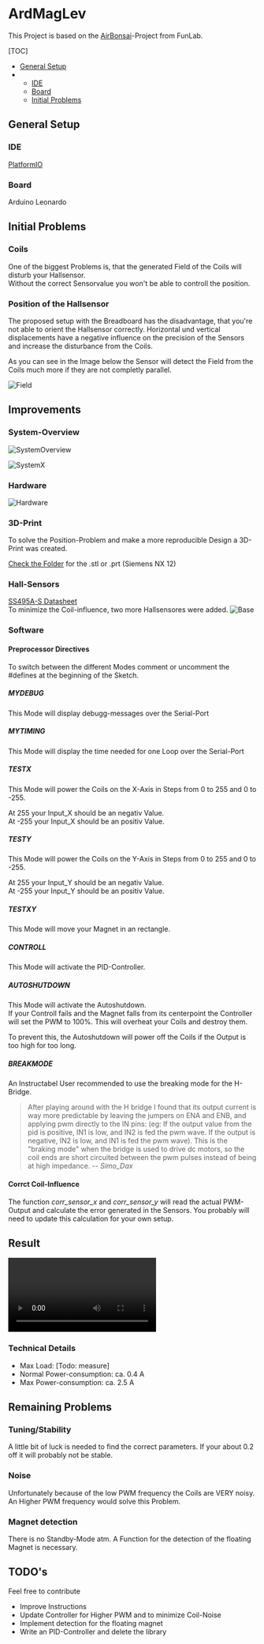 # ArdMagLev
This Project is based on the [AirBonsai](https://www.instructables.com/id/Arduino-Air-Bonsai-Levitation/)-Project from FunLab.  

[TOC]

- [General Setup](#general-setup)
- 
  - [IDE](#ide)
  - [Board](#board)
  - [Initial Problems](#initial-problems)

## General Setup
### IDE
[PlatformIO ](https://platformio.org/platformio-ide)

### Board
Arduino Leonardo

## Initial Problems

### Coils
One of the biggest Problems is, that the generated Field of the Coils will disturb your Hallsensor.  
Without the correct Sensorvalue you won't be able to controll the position.

### Position of the Hallsensor
The proposed setup with the Breadboard has the disadvantage, that you're not able to orient the Hallsensor correctly. Horizontal und vertical displacements have a negative influence on the precision of the Sensors and increase the disturbance from the Coils.  

As you can see in the Image below the Sensor will detect the Field from the Coils much more if they are not completly parallel.

![Field](.\images\Field.PNG)

## Improvements

### System-Overview

![SystemOverview](.\images\SystemOverview.PNG)

![SystemX](.\images\SystemX.PNG)

### Hardware
![Hardware](.\images\Hardware.jpg)

### 3D-Print
To solve the Position-Problem and make a more reproducible Design a 3D-Print was created. 

[Check the Folder](./3D-Data/) for the .stl or .prt (Siemens NX 12)

### Hall-Sensors
[SS495A-S Datasheet](https://sensing.honeywell.com/honeywell-sensing-sensors-linear-hall-effect-ics-ss490-series-datasheet-005843-2-en.pdf)  
To minimize the Coil-influence, two more Hallsensores were added.
![Base](C:\Users\Luca\Documents\Git\Privat\Arduino\ArdMagLev\images\Base.JPG)

### Software
#### Preprocessor Directives
To switch between the different Modes comment or uncomment the #defines at the beginning of the Sketch.

##### MYDEBUG
This Mode will display debugg-messages over the Serial-Port

##### MYTIMING
This Mode will display the time needed for one Loop  over the Serial-Port

##### TESTX
This Mode will power the Coils on the X-Axis in Steps from 0 to 255 and 0 to -255.  

At 255 your Input_X should be an negativ Value.  
At -255 your Input_X should be an positiv Value.
##### TESTY
This Mode will power the Coils on the Y-Axis in Steps from 0 to 255 and 0 to -255.  

At 255 your Input_Y should be an negativ Value.  
At -255 your Input_Y should be an positiv Value.
##### TESTXY
This Mode will move your Magnet in an rectangle.

##### CONTROLL
This Mode will activate the PID-Controller.

##### AUTOSHUTDOWN
This Mode will activate the Autoshutdown.  
If your Controll fails and the Magnet falls from its centerpoint the Controller will set the PWM to 100%. This will overheat your Coils and destroy them.  

To prevent this, the Autoshutdown will power off the Coils if the Output is too high for too long.

##### BREAKMODE

An Instructabel User recommended to use the breaking mode for the H-Bridge.  

>After playing around with the H bridge I found that its output current is way more predictable by leaving the jumpers on ENA and ENB, and applying pwm directly to the IN pins: (eg: If the output value from the pid is positive, IN1 is low, and IN2 is fed the pwm wave. If the output is negative, IN2 is low, and IN1 is fed the pwm wave). This is the "braking mode" when the bridge is used to drive dc motors, so the coil ends are short circuited between the pwm pulses instead of being at high impedance.
> -- <cite> Simo_Dax </cite> 

#### Corrct Coil-Influence
The function *corr_sensor_x* and *corr_sensor_y* will read the actual PWM-Output and calculate the error generated in the Sensors. You probably will need to update this calculation for your own setup.


## Result
<video src=".\images\ardmaglev.mp4"></video>

### Technical Details
- Max Load: [Todo: measure]
- Normal Power-consumption: ca. 0.4 A
- Max Power-consumption: ca. 2.5 A

## Remaining Problems

### Tuning/Stability
A little bit of luck is needed to find the correct parameters. If your about 0.2 off it will probably not be stable.

### Noise
Unfortunately because of the low PWM frequency the Coils are VERY noisy.  
An Higher PWM frequency would solve this Problem.

### Magnet detection
There is no Standby-Mode atm. A Function for the detection of the floating Magnet is necessary.

## TODO's
Feel free to contribute
- Improve Instructions
- Update Controller for Higher PWM and to minimize Coil-Noise
- Implement detection for the floating magnet
- Write an PID-Controller and delete the library
